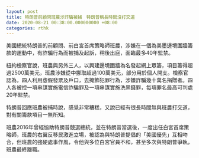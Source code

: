 ```yaml
---
layout: post
title: 特朗普前顧問班農涉詐騙被捕　特朗普稱長時間沒打交道
date: 2020-08-21 00:38:00.000000000 +08:00
categories: rthk
---
```


美國總統特朗普的前顧問、前白宮首席策略師班農，涉嫌在一個為美墨邊境圍牆籌款的運動中，有詐騙行為而被捕及起訴，稍後出庭，面臨最多40年監禁。

紐約檢察官說，班農與另外三人，以興建邊境圍牆為名發起網上眾籌，項目籌得超過2500萬美元，班農涉嫌從中挪取超過100萬美元，部分用於個人開支。檢察官認為，四人利用虛假發票及戶口，去掩飾犯罪行為，涉嫌詐騙幾十萬名捐贈者。四人各被控一項串謀實施電信詐騙罪及一項串謀實施洗黑錢罪，每項罪名最高可判處20年監禁。

特朗普回應班農被捕時說，感覺非常糟糕，又說已經有很長時間無與班農打交道，對有關籌款項目一無所知。

班農2016年曾經協助特朗普競選總統，並在特朗普當選後，一度出任白宮首席策略師，班農的右翼反移民激進立場，被認為與特朗普提倡的「美國優先」互相吻合，但班農的強硬處事作風，令他與多位白宮官員不和，甚至多次與特朗普爭執，班農最終離職。
